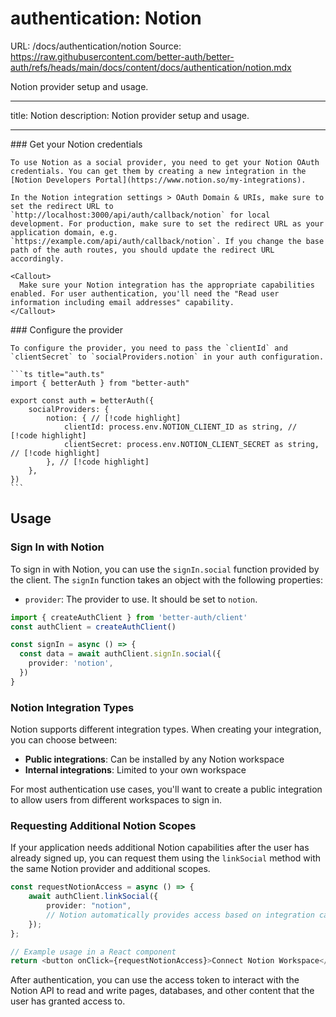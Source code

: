 # authentication: Notion

URL: /docs/authentication/notion
Source: https://raw.githubusercontent.com/better-auth/better-auth/refs/heads/main/docs/content/docs/authentication/notion.mdx

Notion provider setup and usage.

---

title: Notion
description: Notion provider setup and usage.

---

<Steps>
  <Step>
    ### Get your Notion credentials

    To use Notion as a social provider, you need to get your Notion OAuth credentials. You can get them by creating a new integration in the [Notion Developers Portal](https://www.notion.so/my-integrations).

    In the Notion integration settings > OAuth Domain & URIs, make sure to set the redirect URL to `http://localhost:3000/api/auth/callback/notion` for local development. For production, make sure to set the redirect URL as your application domain, e.g. `https://example.com/api/auth/callback/notion`. If you change the base path of the auth routes, you should update the redirect URL accordingly.

    <Callout>
      Make sure your Notion integration has the appropriate capabilities enabled. For user authentication, you'll need the "Read user information including email addresses" capability.
    </Callout>

  </Step>

  <Step>
    ### Configure the provider

    To configure the provider, you need to pass the `clientId` and `clientSecret` to `socialProviders.notion` in your auth configuration.

    ```ts title="auth.ts"
    import { betterAuth } from "better-auth"

    export const auth = betterAuth({
        socialProviders: {
            notion: { // [!code highlight]
                clientId: process.env.NOTION_CLIENT_ID as string, // [!code highlight]
                clientSecret: process.env.NOTION_CLIENT_SECRET as string, // [!code highlight]
            }, // [!code highlight]
        },
    })
    ```

  </Step>
</Steps>

## Usage

### Sign In with Notion

To sign in with Notion, you can use the `signIn.social` function provided by the client. The `signIn` function takes an object with the following properties:

- `provider`: The provider to use. It should be set to `notion`.

```ts title="auth-client.ts"
import { createAuthClient } from 'better-auth/client'
const authClient = createAuthClient()

const signIn = async () => {
  const data = await authClient.signIn.social({
    provider: 'notion',
  })
}
```

### Notion Integration Types

Notion supports different integration types. When creating your integration, you can choose between:

- **Public integrations**: Can be installed by any Notion workspace
- **Internal integrations**: Limited to your own workspace

For most authentication use cases, you'll want to create a public integration to allow users from different workspaces to sign in.

### Requesting Additional Notion Scopes

If your application needs additional Notion capabilities after the user has already signed up, you can request them using the `linkSocial` method with the same Notion provider and additional scopes.

```ts title="auth-client.ts"
const requestNotionAccess = async () => {
    await authClient.linkSocial({
        provider: "notion",
        // Notion automatically provides access based on integration capabilities
    });
};

// Example usage in a React component
return <button onClick={requestNotionAccess}>Connect Notion Workspace</button>;
```

<Callout>
  After authentication, you can use the access token to interact with the Notion API to read and write pages, databases, and other content that the user has granted access to.
</Callout>
